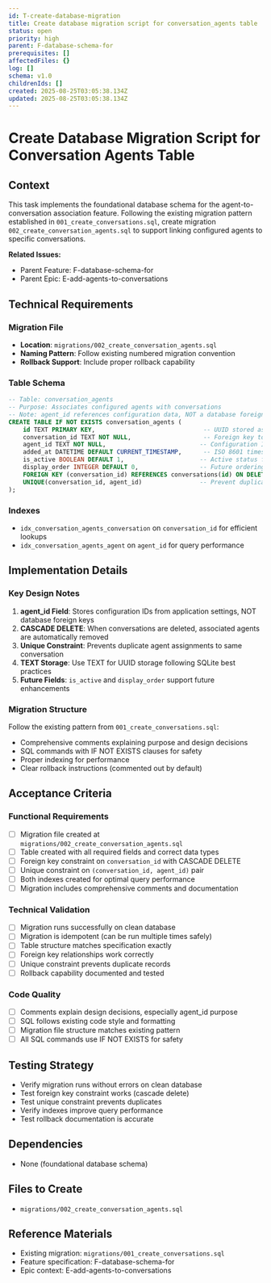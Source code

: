 ```yaml
---
id: T-create-database-migration
title: Create database migration script for conversation_agents table
status: open
priority: high
parent: F-database-schema-for
prerequisites: []
affectedFiles: {}
log: []
schema: v1.0
childrenIds: []
created: 2025-08-25T03:05:38.134Z
updated: 2025-08-25T03:05:38.134Z
---
```


# Create Database Migration Script for Conversation Agents Table

## Context

This task implements the foundational database schema for the agent-to-conversation association feature. Following the existing migration pattern established in `001_create_conversations.sql`, create migration `002_create_conversation_agents.sql` to support linking configured agents to specific conversations.

**Related Issues:**

- Parent Feature: F-database-schema-for
- Parent Epic: E-add-agents-to-conversations

## Technical Requirements

### Migration File

- **Location**: `migrations/002_create_conversation_agents.sql`
- **Naming Pattern**: Follow existing numbered migration convention
- **Rollback Support**: Include proper rollback capability

### Table Schema

```sql
-- Table: conversation_agents
-- Purpose: Associates configured agents with conversations
-- Note: agent_id references configuration data, NOT a database foreign key
CREATE TABLE IF NOT EXISTS conversation_agents (
    id TEXT PRIMARY KEY,                              -- UUID stored as text
    conversation_id TEXT NOT NULL,                    -- Foreign key to conversations
    agent_id TEXT NOT NULL,                          -- Configuration ID (NOT FK)
    added_at DATETIME DEFAULT CURRENT_TIMESTAMP,      -- ISO 8601 timestamp
    is_active BOOLEAN DEFAULT 1,                     -- Active status flag
    display_order INTEGER DEFAULT 0,                 -- Future ordering support
    FOREIGN KEY (conversation_id) REFERENCES conversations(id) ON DELETE CASCADE,
    UNIQUE(conversation_id, agent_id)                -- Prevent duplicates
);
```

### Indexes

- `idx_conversation_agents_conversation` on `conversation_id` for efficient lookups
- `idx_conversation_agents_agent` on `agent_id` for query performance

## Implementation Details

### Key Design Notes

1. **agent_id Field**: Stores configuration IDs from application settings, NOT database foreign keys
2. **CASCADE DELETE**: When conversations are deleted, associated agents are automatically removed
3. **Unique Constraint**: Prevents duplicate agent assignments to same conversation
4. **TEXT Storage**: Use TEXT for UUID storage following SQLite best practices
5. **Future Fields**: `is_active` and `display_order` support future enhancements

### Migration Structure

Follow the existing pattern from `001_create_conversations.sql`:

- Comprehensive comments explaining purpose and design decisions
- SQL commands with IF NOT EXISTS clauses for safety
- Proper indexing for performance
- Clear rollback instructions (commented out by default)

## Acceptance Criteria

### Functional Requirements

- [ ] Migration file created at `migrations/002_create_conversation_agents.sql`
- [ ] Table created with all required fields and correct data types
- [ ] Foreign key constraint on `conversation_id` with CASCADE DELETE
- [ ] Unique constraint on `(conversation_id, agent_id)` pair
- [ ] Both indexes created for optimal query performance
- [ ] Migration includes comprehensive comments and documentation

### Technical Validation

- [ ] Migration runs successfully on clean database
- [ ] Migration is idempotent (can be run multiple times safely)
- [ ] Table structure matches specification exactly
- [ ] Foreign key relationships work correctly
- [ ] Unique constraint prevents duplicate records
- [ ] Rollback capability documented and tested

### Code Quality

- [ ] Comments explain design decisions, especially agent_id purpose
- [ ] SQL follows existing code style and formatting
- [ ] Migration file structure matches existing pattern
- [ ] All SQL commands use IF NOT EXISTS for safety

## Testing Strategy

- Verify migration runs without errors on clean database
- Test foreign key constraint works (cascade delete)
- Test unique constraint prevents duplicates
- Verify indexes improve query performance
- Test rollback documentation is accurate

## Dependencies

- None (foundational database schema)

## Files to Create

- `migrations/002_create_conversation_agents.sql`

## Reference Materials

- Existing migration: `migrations/001_create_conversations.sql`
- Feature specification: F-database-schema-for
- Epic context: E-add-agents-to-conversations
